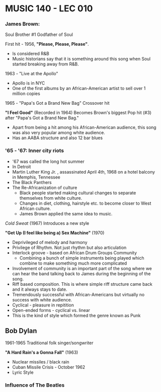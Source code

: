# MUSIC 140 - LEC 010
### James Brown:
Soul Brother #1
Godfather of Soul

First hit - 1956, **"Please, Please, Please"**.
- Is considered R&B
- Music historians say that it is something around this song when Soul started breaking away from R&B.

1963 - "Live at the Apollo"
- Apollo is in NYC
- One of the first albums by an African-American artist to sell over 1 million copies

1965 - "Papa's Got a Brand New Bag" Crossover hit

**"I Feel Good"** (Recorded in 1964) Becomes Brown's biggest Pop hit (#3) after "Papa's Got a Brand New Bag."
- Apart from being a hit among his African-American audience, this song was also very popular among white audience.
- Has an AABA structure and also 12 bar blues

### '65 - '67: Inner city riots
- '67 was called the long hot summer
- In Detroit
- Martin Luther King Jr. , assassinated April 4th, 1968  on a hotel balcony in Memphis, Tennessee
- The Black Panthers
- The Re-Africanization of culture
  - Black people started making cultural changes to separate themselves from white culture.
  - Changes in diet, clothing, hairstyle etc. to become closer to West African culture.
  - James Brown applied the same idea to music.

_Cold Sweat_ (1967)
Introduces a new style

**"Get Up (I feel like being a) Sex Machine"** (1970)
- Deprivileged of melody and harmony
- Privilege of Rhythm. Not just rhythm but also articulation
- Interlock groove - based on African Drum Groups Community
  - Combining a bunch of simple instruments being played which combine to make something much more complicated
- Involvement of community is an important part of the song where we can hear the band talking back to James during the beginning of the song.
- Riff based composition. This is where simple riff structure came back and it always stays to date.
- Tremendously successful with African-Americans but virtually no success with white audience.
- Cyclical - pleasure in repitition
- Open-ended forms - cyclical vs. linear
- This is the kind of style which formed the genre known as Punk

## Bob Dylan
1961-1965 Traditional folk singer/songwriter

**"A Hard Rain's a Gonna Fall"** (1963)
- Nuclear missiles / black rain
- Cuban Missile Crisis - October 1962
- Lyric Style

### Influence of The Beatles 
<!--stackedit_data:
eyJoaXN0b3J5IjpbLTc4ODMyNTM5NywxNzEyODc5NjM4LDkwOD
gyMzE3NywxNTkxOTMxNTY3LDE3MjA4NTE2MjYsLTE0MzAxNTA3
NjNdfQ==
-->
